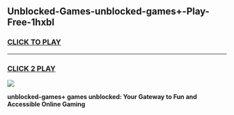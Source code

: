 
## Unblocked-Games-unblocked-games+-Play-Free-1hxbl
<h3>
<a href="https://premium76.site?title=unblocked-games+&ref=18A1">CLICK TO PLAY</a></h3>
<hr>

<h3>
<a href="https://premium76.site?title=unblocked-games+&ref=18A1">CLICK 2 PLAY</a>
  
</h3>

<a href="https://premium76.site?title=unblocked-games+&ref=18A1"><img src="https://clearcache.store/games.png"></a>


**unblocked-games+ games unblocked: Your Gateway to Fun and Accessible Online Gaming**
